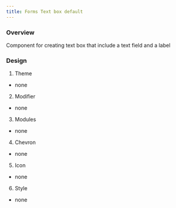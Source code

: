```yaml
---
title: Forms Text box default
---
```

### Overview
Component for creating text box that include a text field and a label

### Design
1. Theme
 * none
2. Modifier
 * none
3. Modules
 * none
4. Chevron
 * none
5. Icon
 * none
6. Style
 * none 
 
